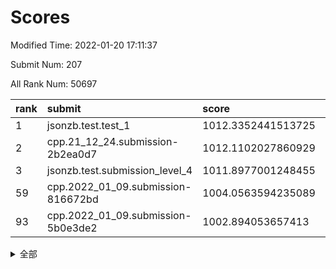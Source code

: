 # Scores

Modified Time: 2022-01-20 17:11:37

Submit Num: 207

All Rank Num: 50697

| rank |               submit               |       score        |       sigma        | pk_num |
| :--- | :--------------------------------- | :----------------- | :----------------- | :----- |
| 1    | jsonzb.test.test_1                 | 1012.3352441513725 | 0.7956498566570417 | 981    |
| 2    | cpp.21_12_24.submission-2b2ea0d7   | 1012.1102027860929 | 0.7628916618109705 | 979    |
| 3    | jsonzb.test.submission_level_4     | 1011.8977001248455 | 0.809340524451012  | 977    |
| 59   | cpp.2022_01_09.submission-816672bd | 1004.0563594235089 | 0.7072121785547701 | 977    |
| 93   | cpp.2022_01_09.submission-5b0e3de2 | 1002.894053657413  | 0.7112724144700673 | 982    |


<details>
<summary>全部</summary>

| rank |                 submit                 |       score        |       sigma        | pk_num |
| :--- | :------------------------------------- | :----------------- | :----------------- | :----- |
| 1    | jsonzb.test.test_1                     | 1012.3352441513725 | 0.7956498566570417 | 981    |
| 2    | cpp.21_12_24.submission-2b2ea0d7       | 1012.1102027860929 | 0.7628916618109705 | 979    |
| 3    | jsonzb.test.submission_level_4         | 1011.8977001248455 | 0.809340524451012  | 977    |
| 4    | gobigger.level_3.submission_level_3_35 | 1011.3729202279533 | 0.8017952500638064 | 981    |
| 5    | gobigger.level_3.submission_level_3_24 | 1011.3056870468637 | 0.7714617733382539 | 982    |
| 6    | gobigger.level_3.submission_level_3_21 | 1011.1570588515967 | 0.7485487195319163 | 977    |
| 7    | gobigger.level_3.submission_level_3_16 | 1011.0758848051    | 0.7834579888490424 | 984    |
| 8    | gobigger.level_3.submission_level_3_37 | 1010.9235562945717 | 0.7613875731084189 | 977    |
| 9    | gobigger.level_3.submission_level_3_11 | 1010.8442446573654 | 0.7539313005385556 | 976    |
| 10   | gobigger.level_3.submission_level_3_19 | 1010.8159843867068 | 0.7633183007912794 | 983    |
| 11   | gobigger.level_3.submission_level_3_29 | 1010.7706931676743 | 0.7576551344286279 | 981    |
| 12   | gobigger.level_3.submission_level_3_41 | 1010.7594433990249 | 0.7792655489975082 | 983    |
| 13   | gobigger.level_3.submission_level_3_47 | 1010.7287705369732 | 0.767609769857469  | 979    |
| 14   | gobigger.level_3.submission_level_3_49 | 1010.6558075959757 | 0.7532579832126758 | 979    |
| 15   | gobigger.level_3.submission_level_3_1  | 1010.6231378508788 | 0.7883206796429644 | 979    |
| 16   | gobigger.level_3.submission_level_3_42 | 1010.5500518755015 | 0.7891690014453282 | 982    |
| 17   | gobigger.level_3.submission_level_3_17 | 1010.3554898271684 | 0.7536076222743084 | 976    |
| 18   | gobigger.level_3.submission_level_3_28 | 1010.3507468984477 | 0.7660454077071893 | 981    |
| 19   | gobigger.level_3.submission_level_3_38 | 1010.3441073626786 | 0.7831196790630264 | 987    |
| 20   | gobigger.level_3.submission_level_3_13 | 1010.3324030543139 | 0.7642363798865601 | 983    |
| 21   | gobigger.level_3.submission_level_3_0  | 1010.3304707567492 | 0.7521792056329552 | 984    |
| 22   | gobigger.level_3.submission_level_3_45 | 1010.3180428190383 | 0.7764992912428863 | 982    |
| 23   | gobigger.level_3.submission_level_3_36 | 1010.3169469367332 | 0.7720885900316248 | 982    |
| 24   | gobigger.level_3.submission_level_3_25 | 1010.1714957165481 | 0.7696879497113657 | 977    |
| 25   | gobigger.level_3.submission_level_3_30 | 1010.1285764130142 | 0.7502857819695533 | 978    |
| 26   | gobigger.level_3.submission_level_3_22 | 1010.126847510724  | 0.7462547293672754 | 982    |
| 27   | gobigger.level_3.submission_level_3_34 | 1010.0313372113854 | 0.7655487317292047 | 981    |
| 28   | gobigger.level_3.submission_level_3_31 | 1009.8357149734558 | 0.7532758172308059 | 982    |
| 29   | gobigger.level_3.submission_level_3_7  | 1009.789507315711  | 0.7503348073071954 | 980    |
| 30   | gobigger.level_3.submission_level_3_15 | 1009.7800411107673 | 0.7522335552995987 | 978    |
| 31   | gobigger.level_3.submission_level_3_33 | 1009.7559791957202 | 0.7402650847389133 | 977    |
| 32   | gobigger.level_3.submission_level_3_14 | 1009.7345219807304 | 0.7549370271942314 | 982    |
| 33   | gobigger.level_3.submission_level_3_20 | 1009.7313142294647 | 0.7655829020308094 | 980    |
| 34   | gobigger.level_3.submission_level_3_40 | 1009.7087312500462 | 0.7610163662374222 | 981    |
| 35   | gobigger.level_3.submission_level_3_10 | 1009.6625364159205 | 0.7469249696604328 | 979    |
| 36   | gobigger.level_3.submission_level_3_5  | 1009.4282228507263 | 0.7368861102869457 | 978    |
| 37   | gobigger.level_3.submission_level_3_9  | 1009.4156765780841 | 0.7704050105254756 | 976    |
| 38   | gobigger.level_3.submission_level_3_12 | 1009.2799329320547 | 0.7754143184997895 | 976    |
| 39   | gobigger.level_3.submission_level_3_2  | 1009.263401166329  | 0.7257960462882104 | 984    |
| 40   | gobigger.level_3.submission_level_3_6  | 1009.2341675103096 | 0.7532424130532716 | 981    |
| 41   | gobigger.level_3.submission_level_3_3  | 1009.223057434884  | 0.7485236639544781 | 979    |
| 42   | gobigger.level_3.submission_level_3_23 | 1009.2081087538907 | 0.7459135555523885 | 977    |
| 43   | gobigger.level_3.submission_level_3_26 | 1009.1765868121727 | 0.7679086764748512 | 974    |
| 44   | gobigger.level_3.submission_level_3_39 | 1009.1543187475359 | 0.7412041961734749 | 976    |
| 45   | gobigger.level_3.submission_level_3_43 | 1009.0666140202478 | 0.7478355500108491 | 979    |
| 46   | gobigger.level_3.submission_level_3_48 | 1009.0276651733269 | 0.7552653021416396 | 977    |
| 47   | gobigger.level_3.submission_level_3_4  | 1008.9728668995009 | 0.7249873876986723 | 977    |
| 48   | gobigger.level_3.submission_level_3_8  | 1008.9080915095615 | 0.7348047399393026 | 978    |
| 49   | gobigger.level_3.submission_level_3_27 | 1008.9029862193088 | 0.7642089874604401 | 981    |
| 50   | gobigger.level_3.submission_level_3_32 | 1008.6429983296126 | 0.7492462648899367 | 980    |
| 51   | gobigger.level_3.submission_level_3_46 | 1008.3932473315377 | 0.7513579767177236 | 980    |
| 52   | gobigger.level_3.submission_level_3_18 | 1008.1550622340515 | 0.7334339867941766 | 980    |
| 53   | gobigger.level_3.submission_level_3_44 | 1008.1336763131925 | 0.7293407038238208 | 973    |
| 54   | gobigger.level_1.submission_level_1_24 | 1004.6989048711973 | 0.7268189836085988 | 980    |
| 55   | gobigger.level_1.submission_level_1_0  | 1004.694029786424  | 0.7264006039747144 | 977    |
| 56   | gobigger.level_1.submission_level_1_5  | 1004.3680313007376 | 0.7254123457315457 | 983    |
| 57   | gobigger.level_1.submission_level_1_23 | 1004.2442801496599 | 0.7323977257599371 | 976    |
| 58   | gobigger.level_1.submission_level_1_8  | 1004.0701938067687 | 0.718869651230608  | 984    |
| 59   | cpp.2022_01_09.submission-816672bd     | 1004.0563594235089 | 0.7072121785547701 | 977    |
| 60   | gobigger.level_1.submission_level_1_6  | 1004.0361957303489 | 0.7171830812444996 | 982    |
| 61   | gobigger.level_1.submission_level_1_35 | 1004.0166864463636 | 0.7165402462260445 | 986    |
| 62   | gobigger.level_1.submission_level_1_12 | 1003.9828607202551 | 0.7163066637704596 | 981    |
| 63   | gobigger.level_1.submission_level_1_16 | 1003.8792880194193 | 0.7168016970344387 | 980    |
| 64   | gobigger.level_1.submission_level_1_40 | 1003.8265386898073 | 0.718693266008715  | 980    |
| 65   | gobigger.level_1.submission_level_1_15 | 1003.7897052155438 | 0.7133079470593603 | 979    |
| 66   | gobigger.level_1.submission_level_1_3  | 1003.7803465614263 | 0.7124920658655886 | 978    |
| 67   | gobigger.level_1.submission_level_1_4  | 1003.7494476894926 | 0.718298689707484  | 977    |
| 68   | gobigger.level_1.submission_level_1_38 | 1003.53567257343   | 0.7200828991022422 | 980    |
| 69   | gobigger.level_1.submission_level_1_29 | 1003.5074454038397 | 0.7161549604359024 | 980    |
| 70   | gobigger.level_1.submission_level_1_13 | 1003.505647567569  | 0.7208590302269533 | 983    |
| 71   | gobigger.level_1.submission_level_1_26 | 1003.5023002271245 | 0.7165089954410925 | 982    |
| 72   | gobigger.level_1.submission_level_1_46 | 1003.4963465289615 | 0.7159406840698573 | 980    |
| 73   | gobigger.level_1.submission_level_1_10 | 1003.4921748374713 | 0.7112465825189902 | 978    |
| 74   | gobigger.level_1.submission_level_1_28 | 1003.4836479602434 | 0.7096645829772317 | 977    |
| 75   | gobigger.level_1.submission_level_1_34 | 1003.4552411784294 | 0.7151380516344759 | 979    |
| 76   | gobigger.level_1.submission_level_1_44 | 1003.4500528876284 | 0.7085832692062829 | 979    |
| 77   | gobigger.level_1.submission_level_1_11 | 1003.3697970620724 | 0.7180218905439265 | 982    |
| 78   | gobigger.level_1.submission_level_1_9  | 1003.3107958195337 | 0.7277283131154826 | 984    |
| 79   | gobigger.level_1.submission_level_1_33 | 1003.3050328432136 | 0.7106059539188314 | 976    |
| 80   | gobigger.level_1.submission_level_1_42 | 1003.2803759959493 | 0.7194763499274309 | 981    |
| 81   | gobigger.level_1.submission_level_1_32 | 1003.2800848140155 | 0.7127985692064329 | 980    |
| 82   | gobigger.level_1.submission_level_1_25 | 1003.27475585454   | 0.7159447921871747 | 976    |
| 83   | gobigger.level_1.submission_level_1_30 | 1003.1320326566542 | 0.7118960412568283 | 982    |
| 84   | gobigger.level_1.submission_level_1_7  | 1003.1219149578756 | 0.7115236925725705 | 979    |
| 85   | gobigger.level_1.submission_level_1_17 | 1003.1072931936347 | 0.7067750199223394 | 982    |
| 86   | gobigger.level_1.submission_level_1_39 | 1003.074064810439  | 0.7082023325726416 | 977    |
| 87   | gobigger.level_1.submission_level_1_36 | 1003.0673467401983 | 0.7242559546405792 | 979    |
| 88   | gobigger.level_1.submission_level_1_49 | 1003.0445430457414 | 0.7078500531778089 | 977    |
| 89   | gobigger.level_1.submission_level_1_2  | 1003.0375335688827 | 0.7138743125256327 | 981    |
| 90   | gobigger.level_1.submission_level_1_37 | 1003.0280944627651 | 0.7186935857497029 | 981    |
| 91   | gobigger.level_1.submission_level_1_47 | 1002.9683108818014 | 0.7245468453499423 | 976    |
| 92   | gobigger.level_1.submission_level_1_31 | 1002.9260724323203 | 0.7088346587388559 | 981    |
| 93   | cpp.2022_01_09.submission-5b0e3de2     | 1002.894053657413  | 0.7112724144700673 | 982    |
| 94   | gobigger.level_1.submission_level_1_18 | 1002.8174280238211 | 0.7154239689452385 | 983    |
| 95   | gobigger.level_1.submission_level_1_19 | 1002.8111915121555 | 0.7234068569198272 | 978    |
| 96   | gobigger.level_1.submission_level_1_43 | 1002.7160178859108 | 0.7033336927269259 | 979    |
| 97   | gobigger.level_1.submission_level_1_20 | 1002.6903584877803 | 0.7064665441253685 | 977    |
| 98   | gobigger.level_1.submission_level_1_21 | 1002.6822839558141 | 0.7241376979444414 | 980    |
| 99   | gobigger.level_1.submission_level_1_14 | 1002.6509883735321 | 0.7149740176795154 | 979    |
| 100  | gobigger.level_1.submission_level_1_48 | 1002.6231372336806 | 0.7148886870725643 | 983    |
| 101  | gobigger.level_1.submission_level_1_41 | 1002.6042325821539 | 0.7168104203927087 | 978    |
| 102  | gobigger.level_1.submission_level_1_27 | 1002.5588033132151 | 0.7169452726416113 | 981    |
| 103  | gobigger.level_1.submission_level_1_1  | 1002.5390854286759 | 0.7156754571569597 | 978    |
| 104  | gobigger.level_1.submission_level_1_45 | 1002.4844283400412 | 0.7064102111610686 | 976    |
| 105  | gobigger.level_1.submission_level_1_22 | 1001.7385508759387 | 0.7194755472262541 | 983    |
| 106  | gobigger.random.submission_random_17   | 997.5653128826307  | 0.7161108366607802 | 979    |
| 107  | gobigger.random.submission_random_35   | 997.1085180925485  | 0.7105029205042567 | 981    |
| 108  | gobigger.random.submission_random_41   | 996.9436425968757  | 0.7093458825670362 | 981    |
| 109  | gobigger.random.submission_random_0    | 996.9371312288852  | 0.7172936207267808 | 978    |
| 110  | gobigger.random.submission_random_3    | 996.9161781836088  | 0.707365578157274  | 982    |
| 111  | gobigger.random.submission_random_9    | 996.8564011468652  | 0.7023778047488753 | 981    |
| 112  | gobigger.random.submission_random_2    | 996.8018776117461  | 0.7036419287126611 | 979    |
| 113  | gobigger.random.submission_random_10   | 996.7523330103368  | 0.7075721602595746 | 982    |
| 114  | gobigger.random.submission_random_14   | 996.6306487029033  | 0.7205238665765122 | 981    |
| 115  | gobigger.random.submission_random_40   | 996.6291793747808  | 0.7036491410873248 | 979    |
| 116  | gobigger.random.submission_random_31   | 996.460933384242   | 0.7131055962344577 | 980    |
| 117  | gobigger.random.submission_random_37   | 996.4319449340123  | 0.7053838053825688 | 981    |
| 118  | gobigger.random.submission_random_45   | 996.4310188189725  | 0.6963873671708739 | 982    |
| 119  | gobigger.random.submission_random_15   | 996.3417211126492  | 0.7011737162690352 | 985    |
| 120  | gobigger.random.submission_random_6    | 996.3364660795111  | 0.7006885739225227 | 980    |
| 121  | gobigger.random.submission_random_18   | 996.2819952778178  | 0.7143422405066073 | 984    |
| 122  | gobigger.random.submission_random_22   | 996.2733989258068  | 0.7110712351455737 | 981    |
| 123  | gobigger.random.submission_random_46   | 996.2611259943279  | 0.7185461040999518 | 975    |
| 124  | gobigger.random.submission_random_1    | 996.2071246121855  | 0.7094884816225311 | 980    |
| 125  | gobigger.random.submission_random_20   | 996.1888549815969  | 0.7057621037015934 | 982    |
| 126  | gobigger.random.submission_random_23   | 996.1348266913523  | 0.7076830611416292 | 982    |
| 127  | gobigger.random.submission_random_19   | 996.1098845102558  | 0.7123244559630431 | 978    |
| 128  | gobigger.random.submission_random_39   | 996.1038382575116  | 0.7112104651360857 | 984    |
| 129  | gobigger.random.submission_random_30   | 996.0615285932764  | 0.7069485165855429 | 981    |
| 130  | gobigger.random.submission_random_32   | 996.0450511951293  | 0.7176849918657136 | 981    |
| 131  | gobigger.random.submission_random_5    | 995.9845169406386  | 0.7132296215715183 | 982    |
| 132  | gobigger.random.submission_random_25   | 995.9236182214933  | 0.7117219208783139 | 983    |
| 133  | gobigger.random.submission_random_28   | 995.8803851161122  | 0.7138525370132922 | 983    |
| 134  | gobigger.random.submission_random_44   | 995.8640493821632  | 0.7090987645060345 | 976    |
| 135  | gobigger.random.submission_random_16   | 995.8052203412548  | 0.7076556660364951 | 983    |
| 136  | gobigger.random.submission_random_33   | 995.7774930047632  | 0.7211872572678995 | 982    |
| 137  | gobigger.random.submission_random_36   | 995.7239740499266  | 0.7187963745815338 | 976    |
| 138  | gobigger.random.submission_random_48   | 995.6488178873497  | 0.7196474704275808 | 980    |
| 139  | gobigger.random.submission_random_11   | 995.6486573212     | 0.705442603739219  | 979    |
| 140  | gobigger.random.submission_random_13   | 995.6228738557794  | 0.7175692880716723 | 980    |
| 141  | gobigger.random.submission_random_42   | 995.5544282538236  | 0.7128517045542143 | 984    |
| 142  | gobigger.random.submission_random_24   | 995.5466007760452  | 0.7045010407455491 | 979    |
| 143  | gobigger.random.submission_random_4    | 995.462051702826   | 0.7093886444920992 | 974    |
| 144  | gobigger.random.submission_random_27   | 995.3464086091126  | 0.7231696643929364 | 976    |
| 145  | gobigger.random.submission_random_7    | 995.2810693870522  | 0.7112768916935829 | 973    |
| 146  | gobigger.random.submission_random_26   | 995.2274334973524  | 0.7070911539303086 | 978    |
| 147  | gobigger.random.submission_random_29   | 995.2250940783356  | 0.7146765900255709 | 979    |
| 148  | gobigger.random.submission_random_38   | 995.1397039507799  | 0.7164011837362608 | 982    |
| 149  | gobigger.random.submission_random_47   | 995.1389045607915  | 0.7107988451477265 | 975    |
| 150  | gobigger.random.submission_random_43   | 995.1308189524309  | 0.7084346462295285 | 975    |
| 151  | gobigger.random.submission_random_12   | 995.0796800351476  | 0.7160280485941176 | 982    |
| 152  | gobigger.random.submission_random_21   | 994.9099062283677  | 0.709196959828126  | 978    |
| 153  | gobigger.random.submission_random_34   | 994.8872914710514  | 0.708799489335339  | 977    |
| 154  | gobigger.random.submission_random_49   | 994.4215589137033  | 0.7128925648037499 | 978    |
| 155  | gobigger.random.submission_random_8    | 993.9061707785328  | 0.7152176952571493 | 980    |
| 156  | gobigger.level_2.submission_level_2_31 | 993.8892862924486  | 0.746324190015425  | 983    |
| 157  | gobigger.level_2.submission_level_2_17 | 993.6249061546438  | 0.7366284403753685 | 977    |
| 158  | gobigger.level_2.submission_level_2_49 | 993.5313343695576  | 0.7483501420063504 | 977    |
| 159  | gobigger.level_2.submission_level_2_4  | 993.3831132505583  | 0.7255301452315244 | 982    |
| 160  | gobigger.level_2.submission_level_2_11 | 993.3817880028017  | 0.7416675385992011 | 979    |
| 161  | gobigger.level_2.submission_level_2_45 | 993.3129096799105  | 0.7287228111477211 | 980    |
| 162  | gobigger.level_2.submission_level_2_20 | 993.2405925295213  | 0.7299647445855137 | 983    |
| 163  | gobigger.level_2.submission_level_2_32 | 993.0673810783977  | 0.7409049087071046 | 981    |
| 164  | gobigger.level_2.submission_level_2_34 | 992.8177711760109  | 0.7424412958525449 | 974    |
| 165  | gobigger.level_2.submission_level_2_18 | 992.7718489946433  | 0.7284107684455298 | 979    |
| 166  | gobigger.level_2.submission_level_2_22 | 992.5302558281685  | 0.7313493725918999 | 980    |
| 167  | gobigger.level_2.submission_level_2_47 | 992.5238641727303  | 0.7396747991811518 | 981    |
| 168  | gobigger.level_2.submission_level_2_29 | 992.5065107589843  | 0.7362509196571524 | 982    |
| 169  | gobigger.level_2.submission_level_2_44 | 992.4445848650178  | 0.7342839244203422 | 975    |
| 170  | gobigger.level_2.submission_level_2_9  | 992.4141090784251  | 0.7482826574372494 | 981    |
| 171  | gobigger.level_2.submission_level_2_26 | 992.3846237396955  | 0.7399937751205886 | 984    |
| 172  | gobigger.level_2.submission_level_2_35 | 992.3756691854486  | 0.7388061826822664 | 983    |
| 173  | gobigger.level_2.submission_level_2_7  | 992.2779760925522  | 0.7580356599432603 | 983    |
| 174  | gobigger.level_2.submission_level_2_6  | 992.2060970861122  | 0.7533685368730572 | 981    |
| 175  | gobigger.level_2.submission_level_2_3  | 992.1982122020152  | 0.7376052332280871 | 981    |
| 176  | gobigger.level_2.submission_level_2_13 | 992.1862433704669  | 0.7252980069221834 | 978    |
| 177  | gobigger.level_2.submission_level_2_36 | 992.1758812820592  | 0.7409105264594091 | 982    |
| 178  | gobigger.level_2.submission_level_2_5  | 992.1214065501088  | 0.754698865793273  | 976    |
| 179  | gobigger.level_2.submission_level_2_42 | 992.1063252119515  | 0.7478698847354667 | 979    |
| 180  | gobigger.level_2.submission_level_2_10 | 992.0947634087287  | 0.7515368286452787 | 980    |
| 181  | gobigger.level_2.submission_level_2_8  | 992.0943614306842  | 0.7508892260069613 | 977    |
| 182  | gobigger.level_2.submission_level_2_37 | 992.0891414774809  | 0.73705216765711   | 979    |
| 183  | gobigger.level_2.submission_level_2_28 | 992.0881234344408  | 0.7276167683402892 | 981    |
| 184  | gobigger.level_2.submission_level_2_0  | 992.0386801090117  | 0.7403702684018293 | 980    |
| 185  | gobigger.level_2.submission_level_2_33 | 992.0202314738061  | 0.748956258726553  | 978    |
| 186  | gobigger.level_2.submission_level_2_41 | 991.9527546871426  | 0.7407438928336703 | 974    |
| 187  | gobigger.level_2.submission_level_2_23 | 991.861817631994   | 0.7500704257805587 | 976    |
| 188  | gobigger.level_2.submission_level_2_40 | 991.828902178022   | 0.7354570406299831 | 981    |
| 189  | gobigger.level_2.submission_level_2_21 | 991.7451300306209  | 0.7447934678644033 | 985    |
| 190  | gobigger.level_2.submission_level_2_16 | 991.7023687959311  | 0.7465701492266978 | 978    |
| 191  | gobigger.level_2.submission_level_2_14 | 991.5543459454756  | 0.7415814284348815 | 979    |
| 192  | gobigger.level_2.submission_level_2_1  | 991.526202135561   | 0.7612597683097682 | 979    |
| 193  | gobigger.level_2.submission_level_2_46 | 991.5041169531258  | 0.7846338489252225 | 977    |
| 194  | gobigger.level_2.submission_level_2_15 | 991.3834589978527  | 0.7606511222258335 | 981    |
| 195  | gobigger.level_2.submission_level_2_24 | 991.1701940030741  | 0.7693435871460129 | 981    |
| 196  | gobigger.level_2.submission_level_2_19 | 991.1676444017534  | 0.7480451886559185 | 978    |
| 197  | gobigger.level_2.submission_level_2_25 | 990.9813000418613  | 0.7588519732332203 | 983    |
| 198  | gobigger.level_2.submission_level_2_30 | 990.9023736485532  | 0.7524634301614783 | 979    |
| 199  | gobigger.level_2.submission_level_2_39 | 990.72615864558    | 0.7721173700577012 | 978    |
| 200  | gobigger.level_2.submission_level_2_43 | 990.6609349006119  | 0.7613257614483964 | 977    |
| 201  | gobigger.level_2.submission_level_2_48 | 990.4630170401595  | 0.7577665183311032 | 980    |
| 202  | gobigger.level_2.submission_level_2_2  | 990.2114653772247  | 0.7539117874500357 | 978    |
| 203  | gobigger.level_2.submission_level_2_12 | 989.8557083824479  | 0.7498120408598855 | 980    |
| 204  | gobigger.level_2.submission_level_2_27 | 989.7630188440602  | 0.7648785466593356 | 982    |
| 205  | gobigger.level_2.submission_level_2_38 | 989.6206811517606  | 0.7603152049602994 | 982    |
| 206  | gobigger.none.submission_none_0        | 976.9028844549917  | 1.3525950026604854 | 973    |
| 207  | gobigger.none.submission_none_1        | 976.5237183102403  | 1.3969133378520748 | 974    |

</details>